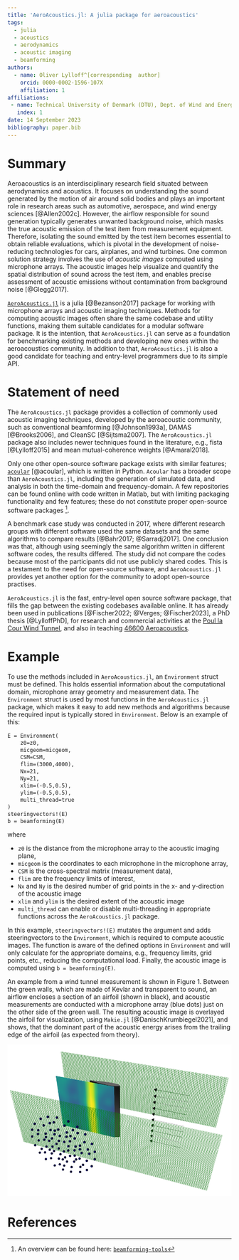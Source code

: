 ```yaml
---
title: 'AeroAcoustics.jl: A julia package for aeroacoustics'
tags:
  - julia
  - acoustics
  - aerodynamics
  - acoustic imaging
  - beamforming
authors:
  - name: Oliver Lylloff^[corresponding  author] 
    orcid: 0000-0002-1596-107X
    affiliation: 1
affiliations:
 - name: Technical University of Denmark (DTU), Dept. of Wind and Energy Systems, Section for Airfoil and Rotor Design (ARD)
   index: 1
date: 14 September 2023
bibliography: paper.bib
---
```


# Summary
Aeroacoustics is an interdisciplinary research field situated between aerodynamics and acoustics. It focuses on understanding the sound generated by the motion of air around solid bodies and plays an important role in research areas such as automotive, aerospace, and wind energy sciences [@Allen2002c]. However, the airflow responsible for sound generation typically generates unwanted background noise, which masks the true acoustic emission of the test item from measurement equipment. Therefore, isolating the sound emitted by the test item becomes essential to obtain reliable evaluations, which is pivotal in the development of noise-reducing technologies for cars, airplanes, and wind turbines. One common solution strategy involves the use of *acoustic images* computed using microphone arrays. The acoustic images help visualize and quantify the spatial distribution of sound across the test item, and enables precise assessment of acoustic emissions without contamination from background noise [@Glegg2017].

[`AeroAcoustics.jl`](https://github.com/1oly/AeroAcoustics.jl) is a julia [@Bezanson2017] package for working with microphone arrays and acoustic imaging techniques. Methods for computing acoustic images often share the same codebase and utility functions, making them suitable candidates for a modular software package. It is the intention, that `AeroAcoustics.jl` can serve as a foundation for benchmarking existing methods and developing new ones within the aeroacoustics community. In addition to that, `AeroAcoustics.jl` is also a good candidate for teaching and entry-level programmers due to its simple API.

# Statement of need
The `AeroAcoustics.jl` package provides a collection of commonly used acoustic imaging techniques, developed by the aeroacoustic community, such as conventional beamforming [@Johnson1993a], DAMAS [@Brooks2006], and CleanSC [@Sijtsma2007]. The `AeroAcoustics.jl` package also includes newer techniques found in the literature, e.g., fista [@Lylloff2015] and mean mutual-coherence weights [@Amaral2018]. 

Only one other open-source software package exists with similar features; [`acoular`](https://github.com/acoular/acoular) [@acoular], which is written in Python. `Acoular` has a broader scope than `AeroAcoustics.jl`, including the generation of simulated data, and analysis in both the time-domain and frequency-domain. A few repositories can be found online with code written in Matlab, but with limiting packaging functionality and few features; these do not constitute proper open-source software packages [^1]. 

A benchmark case study was conducted in 2017, where different research groups with different software used the same datasets and the same algorithms to compare results [@Bahr2017; @Sarradj2017]. One conclusion was that, although using seemingly the same algorithm written in different software codes, the results differed. The study did not compare the codes because most of the participants did not use publicly shared codes. This is a testament to the need for open-source software, and `AeroAcoustics.jl` provides yet another option for the community to adopt open-source practises.

[^1]: An overview can be found here: [`beamforming-tools`](https://github.com/eac-ufsm/beamforming-tools) 

`AeroAcoustics.jl` is the fast, entry-level open source software package, that fills the gap between the existing codebases available online. It has already been used in publications [@Fischer2022; @Verges; @Fischer2023], a PhD thesis [@LylloffPhD], for research and commercial activities at the [Poul la Cour Wind Tunnel](https://www.plct.dk), and also in teaching [46600 Aeroacoustics](https://github.com/1oly/46600_aeroacoustics). 

# Example
To use the methods included in `AeroAcoustics.jl`, an `Environment` struct must be defined. This holds essential information about the computational domain, microphone array geometry and measurement data. The `Environment` struct is used by most functions in the `AeroAcoustics.jl` package, which makes it easy to add new methods and algorithms because the required input is typically stored in `Environment`. Below is an example of this:
```
E = Environment(
    z0=z0,
    micgeom=micgeom,
    CSM=CSM,
    flim=(3000,4000),
    Nx=21,
    Ny=21,
    xlim=(-0.5,0.5),
    ylim=(-0.5,0.5),
    multi_thread=true
)
steeringvectors!(E)
b = beamforming(E)
```
where   
- `z0` is the distance from the microphone array to the acoustic imaging plane,  
- `micgeom` is the coordinates to each microphone in the microphone array,   
- `CSM` is the cross-spectral matrix (measurement data),  
- `flim` are the frequency limits of interest,  
- `Nx` and `Ny` is the desired number of grid points in the x- and y-direction of the acoustic image  
- `xlim` and `ylim` is the desired extent of the acoustic image  
- `multi_thread` can enable or disable multi-threading in appropriate functions across the `AeroAcoustics.jl` package.  

In this example, `steeringvectors!(E)` mutates the argument and adds steeringvectors to the `Environment`, which is required to compute acoustic images. The function is aware of the defined options in `Environment` and will only calculate for the appropriate domains, e.g., frequency limits, grid points, etc., reducing the computational load. Finally, the acoustic image is computed using `b = beamforming(E)`. 

An example from a wind tunnel measurement is shown in Figure 1. Between the green walls, which are made of Kevlar and transparent to sound, an airflow encloses a section of an airfoil (shown in black), and acoustic measurements are conducted with a microphone array (blue dots) just on the other side of the green wall. The resulting acoustic image is overlayed the airfoil for visualization, using `Makie.jl` [@DanischKrumbiegel2021], and shows, that the dominant part of the acoustic energy arises from the trailing edge of the airfoil (as expected from theory).

![Example of beamforming in a wind tunnel](https://raw.githubusercontent.com/1oly/AeroAcoustics.jl/master/presentation.png "Presentation")

# References
